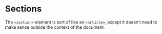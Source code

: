 # Sections

The `<section>` element is sort of like an `<article>`, except it doesn’t need to make sense outside the context of the document. 
